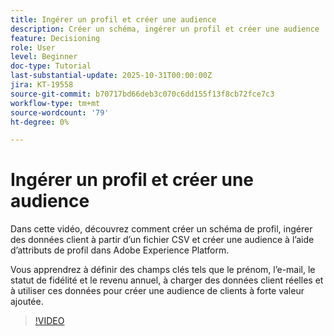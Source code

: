 ```yaml
---
title: Ingérer un profil et créer une audience
description: Créer un schéma, ingérer un profil et créer une audience
feature: Decisioning
role: User
level: Beginner
doc-type: Tutorial
last-substantial-update: 2025-10-31T00:00:00Z
jira: KT-19558
source-git-commit: b70717bd66deb3c070c6dd155f13f8cb72fce7c3
workflow-type: tm+mt
source-wordcount: '79'
ht-degree: 0%

---
```


# Ingérer un profil et créer une audience

Dans cette vidéo, découvrez comment créer un schéma de profil, ingérer des données client à partir d’un fichier CSV et créer une audience à l’aide d’attributs de profil dans Adobe Experience Platform.

Vous apprendrez à définir des champs clés tels que le prénom, l’e-mail, le statut de fidélité et le revenu annuel, à charger des données client réelles et à utiliser ces données pour créer une audience de clients à forte valeur ajoutée.

>[!VIDEO](https://video.tv.adobe.com/v/3476421/?learn=on)